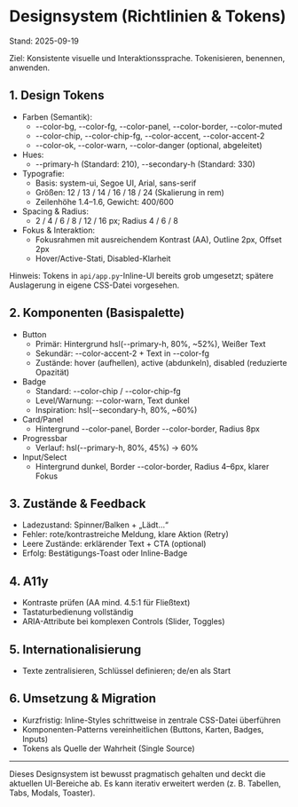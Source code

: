 # Designsystem (Richtlinien & Tokens)

Stand: 2025-09-19

Ziel: Konsistente visuelle und Interaktionssprache. Tokenisieren, benennen, anwenden.

## 1. Design Tokens

- Farben (Semantik):
  - --color-bg, --color-fg, --color-panel, --color-border, --color-muted
  - --color-chip, --color-chip-fg, --color-accent, --color-accent-2
  - --color-ok, --color-warn, --color-danger (optional, abgeleitet)
- Hues:
  - --primary-h (Standard: 210), --secondary-h (Standard: 330)
- Typografie:
  - Basis: system-ui, Segoe UI, Arial, sans-serif
  - Größen: 12 / 13 / 14 / 16 / 18 / 24 (Skalierung in rem)
  - Zeilenhöhe 1.4–1.6, Gewicht: 400/600
- Spacing & Radius:
  - 2 / 4 / 6 / 8 / 12 / 16 px; Radius 4 / 6 / 8
- Fokus & Interaktion:
  - Fokusrahmen mit ausreichendem Kontrast (AA), Outline 2px, Offset 2px
  - Hover/Active-Stati, Disabled-Klarheit

Hinweis: Tokens in `api/app.py`-Inline-UI bereits grob umgesetzt; spätere Auslagerung in eigene CSS-Datei vorgesehen.

## 2. Komponenten (Basispalette)

- Button
  - Primär: Hintergrund hsl(--primary-h, 80%, ~52%), Weißer Text
  - Sekundär: --color-accent-2 + Text in --color-fg
  - Zustände: hover (aufhellen), active (abdunkeln), disabled (reduzierte Opazität)
- Badge
  - Standard: --color-chip / --color-chip-fg
  - Level/Warnung: --color-warn, Text dunkel
  - Inspiration: hsl(--secondary-h, 80%, ~60%)
- Card/Panel
  - Hintergrund --color-panel, Border --color-border, Radius 8px
- Progressbar
  - Verlauf: hsl(--primary-h, 80%, 45%) → 60%
- Input/Select
  - Hintergrund dunkel, Border --color-border, Radius 4–6px, klarer Fokus

## 3. Zustände & Feedback

- Ladezustand: Spinner/Balken + „Lädt…“
- Fehler: rote/kontrastreiche Meldung, klare Aktion (Retry)
- Leere Zustände: erklärender Text + CTA (optional)
- Erfolg: Bestätigungs-Toast oder Inline-Badge

## 4. A11y

- Kontraste prüfen (AA mind. 4.5:1 für Fließtext)
- Tastaturbedienung vollständig
- ARIA-Attribute bei komplexen Controls (Slider, Toggles)

## 5. Internationalisierung

- Texte zentralisieren, Schlüssel definieren; de/en als Start

## 6. Umsetzung & Migration

- Kurzfristig: Inline-Styles schrittweise in zentrale CSS-Datei überführen
- Komponenten-Patterns vereinheitlichen (Buttons, Karten, Badges, Inputs)
- Tokens als Quelle der Wahrheit (Single Source)

---

Dieses Designsystem ist bewusst pragmatisch gehalten und deckt die aktuellen UI-Bereiche ab. Es kann iterativ erweitert werden (z. B. Tabellen, Tabs, Modals, Toaster).